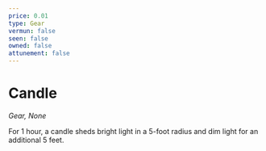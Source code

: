 ```yaml
---
price: 0.01
type: Gear
vermun: false
seen: false
owned: false
attunement: false
---
```

# Candle

*Gear, None*

For 1 hour, a candle sheds bright light in a 5-foot radius and dim light for an additional 5 feet.